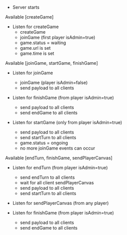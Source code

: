 - Server starts

Available [createGame]

- Listen for createGame
    * createGame
    * joinGame (first player isAdmin=true)
    * game.status = waiting
    * game.url is set
    * game.time is set


Available [joinGame, startGame, finishGame]

- Listen for joinGame
    * joinGame (player isAdmin=false)
    * send payload to all clients

- Listen for finishGame (from player isAdmin=true)
    * send payload to all clients
    * send endGame to all clients

- Listen for startGame (only from player isAdmin=true)
    * send payload to all clients
    * send startTurn to all clients
    * game.status = ongoing
    * no more joinGame events can occur

Available [endTurn, finishGame, sendPlayerCanvas]

- Listen for endTurn (from player isAdmin=true)
    * send endTurn to all clients
    * wait for all client sendPlayerCanvas
    * send payload to all clients
    * send startTurn to all clients

- Listen for sendPlayerCanvas (from any player)

- Listen for finishGame (from player isAdmin=true)
    * send payload to all clients
    * send endGame to all clients
